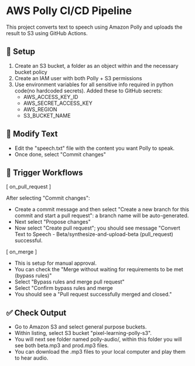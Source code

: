 # AWS Polly CI/CD Pipeline

This project converts text to speech using Amazon Polly and uploads the result to S3 using GitHub Actions.

## 🔧 Setup

1. Create an S3 bucket, a folder as an object within and the necessary bucket policy
2. Create an IAM user with both Polly + S3 permissions
3. Use environment variables for all sensitive info required in python code(no hardcoded secrets).
   Added these to GitHub secrets:
   - AWS_ACCESS_KEY_ID
   - AWS_SECRET_ACCESS_KEY
   - AWS_REGION
   - S3_BUCKET_NAME

## 📝 Modify Text

- Edit the "speech.txt" file with the content you want Polly to speak. 
- Once done, select "Commit changes"

## 🔁 Trigger Workflows

  [ on_pull_request ]

 After selecting "Commit changes":
- Create a commit message and then select "Create a new branch for this commit and start a pull request":
  a branch name will be auto-generated.
- Next select "Propose changes"
- Now select "Create pull request"; you should see message "Convert Text to Speech - Beta/synthesize-and-upload-beta (pull_request) successful.

 [ on_merge ]

- This is setup for manual approval.
- You can check the "Merge without waiting for requirements to be met (bypass rules)"
- Select "Bypass rules and merge pull request" 
- Select "Confirm bypass rules and merge
- You should see a "Pull request successfully merged and closed."


## ✅ Check Output

- Go to Amazon S3 and select general purpose buckets.
- Within listing, select S3 bucket "pixel-learning-polly-s3".
- You will next see folder named polly-audio/, within this folder you will see both beta.mp3 and prod.mp3 files.
- You can download the .mp3 files to your local computer and play them to hear audio.



